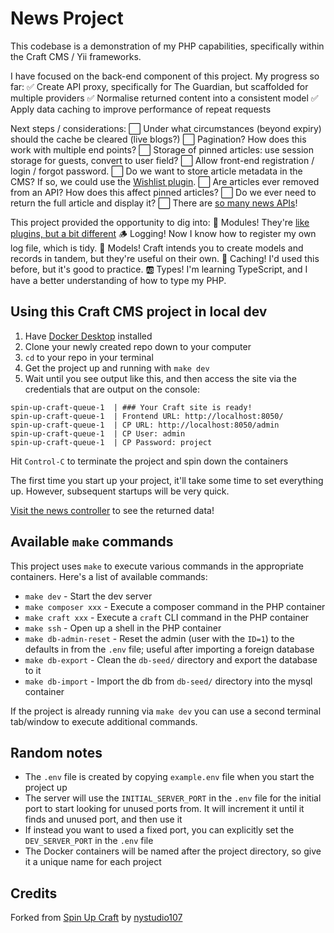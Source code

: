 # News Project

This codebase is a demonstration of my PHP capabilities, specifically within the Craft CMS / Yii frameworks.

I have focused on the back-end component of this project. My progress so far:
✅ Create API proxy, specifically for The Guardian, but scaffolded for multiple providers
✅ Normalise returned content into a consistent model
✅ Apply data caching to improve performance of repeat requests

Next steps / considerations:
⬜️ Under what circumstances (beyond expiry) should the cache be cleared (live blogs?)
⬜️ Pagination? How does this work with multiple end points?
⬜️ Storage of pinned articles: use session storage for guests, convert to user field?
⬜️ Allow front-end registration / login / forgot password.
⬜️ Do we want to store article metadata in the CMS? If so, we could use the [Wishlist plugin](https://verbb.io/craft-plugins/wishlist/features).
⬜️ Are articles ever removed from an API? How does this affect pinned articles?
⬜️ Do we ever need to return the full article and display it?
⬜️ There are [so many news APIs](https://en.wikipedia.org/wiki/List_of_news_media_APIs)!

This project provided the opportunity to dig into:
🔌 Modules! They're [like plugins, but a bit different](https://verbb.io/blog/everything-you-need-to-know-about-modules)
🪵 Logging! Now I know how to register my own log file, which is tidy.
🌆 Models! Craft intends you to create models and records in tandem, but they're useful on their own.
🧳 Caching! I'd used this before, but it's good to practice.
🆎 Types! I'm learning TypeScript, and I have a better understanding of how to type my PHP.


## Using this Craft CMS project in local dev

1. Have [Docker Desktop](https://www.docker.com/products/docker-desktop/) installed
2. Clone your newly created repo down to your computer
3. `cd` to your repo in your terminal
4. Get the project up and running with `make dev`
5. Wait until you see output like this, and then access the site via the credentials that are output on the console:

```
spin-up-craft-queue-1  | ### Your Craft site is ready!
spin-up-craft-queue-1  | Frontend URL: http://localhost:8050/
spin-up-craft-queue-1  | CP URL: http://localhost:8050/admin
spin-up-craft-queue-1  | CP User: admin
spin-up-craft-queue-1  | CP Password: project
```

Hit `Control-C` to terminate the project and spin down the containers

The first time you start up your project, it'll take some time to set everything up. However, subsequent startups will be very quick.

[Visit the news controller](http://localhost:8050/actions/site-module/news?q=matildas) to see the returned data!

## Available `make` commands

This project uses `make` to execute various commands in the appropriate containers. Here's a list of available commands:

-   `make dev` - Start the dev server
-   `make composer xxx` - Execute a composer command in the PHP container
-   `make craft xxx` - Execute a `craft` CLI command in the PHP container
-   `make ssh` - Open up a shell in the PHP container
-   `make db-admin-reset` - Reset the admin (user with the `ID=1`) to the defaults in from the `.env` file; useful after importing a foreign database
-   `make db-export` - Clean the `db-seed/` directory and export the database to it
-   `make db-import` - Import the db from `db-seed/` directory into the mysql container

If the project is already running via `make dev` you can use a second terminal tab/window to execute additional commands.

## Random notes

-   The `.env` file is created by copying `example.env` file when you start the project up
-   The server will use the `INITIAL_SERVER_PORT` in the `.env` file for the initial port to start looking for unused ports from. It will increment it until it finds and unused port, and then use it
-   If instead you want to used a fixed port, you can explicitly set the `DEV_SERVER_PORT` in the `.env` file
-   The Docker containers will be named after the project directory, so give it a unique name for each project

## Credits

Forked from [Spin Up Craft](https://github.com/nystudio107/spin-up-craft) by [nystudio107](https://nystudio107.com/)

